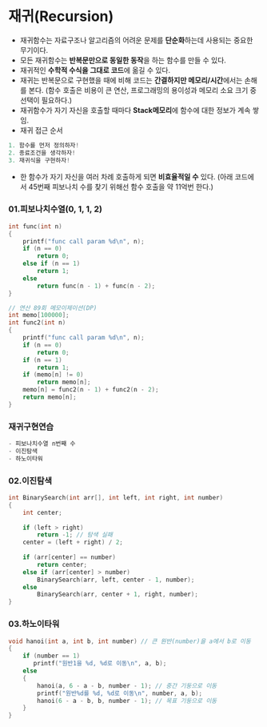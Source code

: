 # 재귀(Recursion)
- 재귀함수는 자료구조나 알고리즘의 어려운 문제를 **단순화**하는데 사용되는 중요한 무기이다.
- 모든 재귀함수는 **반복문만으로 동일한 동작**을 하는 함수를 만들 수 있다.
- 재귀적인 **수학적 수식을 그대로 코드**에 옮길 수 있다.
- 재귀는 반복문으로 구현했을 때에 비해 코드는 **간결하지만 메모리/시간**에서는 손해를 본다.
(함수 호출은 비용이 큰 연산, 프로그래밍의 용이성과 메모리 소요 크기 중 선택이 필요하다.)
- 재귀함수가 자기 자신을 호출할 때마다 **Stack메모리**에 함수에 대한 정보가 계속 쌓임.
- 재귀 접근 순서
```c
1. 함수를 먼저 정의하자!
2. 종료조건을 생각하자!
3. 재귀식을 구현하자!
```
- 한 함수가 자기 자신을 여러 차례 호출하게 되면 **비효율적일 수** 있다.
(아래 코드에서 45번째 피보나치 수를 찾기 위해선 함수 호출을 약 11억번 한다.) 

### 01.피보나치수열(0, 1, 1, 2)
```c
int func(int n)
{
	printf("func call param %d\n", n);
	if (n == 0)
		return 0;
	else if (n == 1)
		return 1;
	else
		return func(n - 1) + func(n - 2);
}

// 연산 89회 메모이제이션(DP)
int memo[100000];
int func2(int n)
{
	printf("func call param %d\n", n);
	if (n == 0)
		return 0;
	if (n == 1)
		return 1;
	if (memo[n] != 0)
		return memo[n];
	memo[n] = func2(n - 1) + func2(n - 2);
	return memo[n];
}
```

### 재귀구현연습
```c
- 피보나치수열 n번째 수
- 이진탐색
- 하노이타워
```

### 02.이진탐색
```c
int BinarySearch(int arr[], int left, int right, int number)
{
    int center;
    
    if (left > right)
        return -1; // 탐색 실패
    center = (left + right) / 2;
    
    if (arr[center] == number)
        return center;
    else if (arr[center] > number)
        BinarySearch(arr, left, center - 1, number);
    else
        BinarySearch(arr, center + 1, right, number);
}
```

### 03.하노이타워
```c
void hanoi(int a, int b, int number) // 큰 원반(number)을 a에서 b로 이동
{
    if (number == 1)
       printf("원반1을 %d, %d로 이동\n", a, b);
    else
    {
        hanoi(a, 6 - a - b, number - 1); // 중간 기둥으로 이동
        printf("원반%d를 %d, %d로 이동\n", number, a, b);
        hanoi(6 - a - b, b, number - 1); // 목표 기둥으로 이동
    }
}
```
